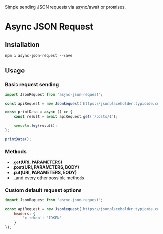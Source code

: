 Simple sending JSON requests via async/await or promises.

# Async JSON Request

## Installation

```
npm i async-json-request --save
```

## Usage

### Basic request sending

```javascript
import JsonRequest from 'async-json-request';

const apiRequest = new JsonRequest('https://jsonplaceholder.typicode.com');

const printData = async () => {
	const result = await apiRequest.get('/posts/1');
	
	console.log(result);
};

printData();
```

### Methods

- __.get(URI, PARAMETERS)__
- __.post(URI, PARAMETERS, BODY)__
- __.put(URI, PARAMETERS, BODY)__
- ...and every other possible methods

### Custom default request options

```javascript
import JsonRequest from 'async-json-request';

const apiRequest = new JsonRequest('https://jsonplaceholder.typicode.com', {
	headers: {
		'x-token': 'TOKEN'
	}
});
```
